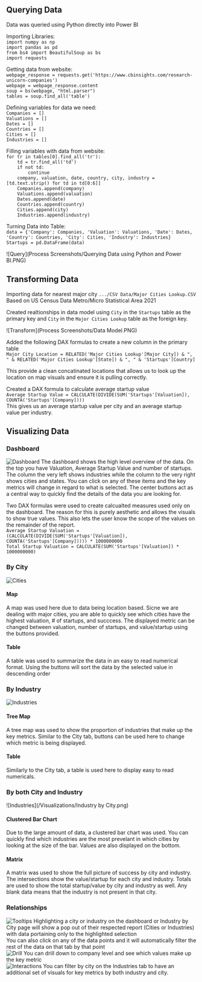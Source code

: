 ## Querying Data

Data was queried using Python directly into Power BI

Importing Libraries: <br />
`import numpy as np` <br />
`import pandas as pd` <br />
`from bs4 import BeautifulSoup as bs` <br />
`import requests` <br />

Getting data from website: <br />
`webpage_response = requests.get('https://www.cbinsights.com/research-unicorn-companies')` <br />
`webpage = webpage_response.content` <br />
`soup = bs(webpage, "html.parser")` <br />
`tables = soup.find_all('table')` <br />

Defining variables for data we need: <br />
`Companies = []` <br />
`Valuations = []` <br />
`Dates = []` <br />
`Countries = []` <br />
`Cities = []` <br />
`Industries = []` <br />

Filling variables with data from website: <br />
`for tr in tables[0].find_all('tr'):` <br />
`    td = tr.find_all('td')` <br />
`    if not td:` <br />
`        continue` <br />
`    company, valuation, date, country, city, industry = [td.text.strip() for td in td[0:6]]` <br />
`    Companies.append(company)` <br />
`    Valuations.append(valuation)` <br />
`    Dates.append(date)` <br />
`    Countries.append(country)` <br />
`    Cities.append(city)` <br />
`    Industries.append(industry)` <br />


Turning Data into Table: <br />
`data = {'Company': Companies, 'Valuation': Valuations, 'Date': Dates, 'Country': Countries, 'City': Cities, 'Industry': Industries}` <br />
`Startups = pd.DataFrame(data)` <br />

![Query](Process Screenshots/Querying Data using Python and Power BI.PNG)

## Transforming Data

Importing data for nearest major city `.../CSV Data/Major Cities Lookup.CSV` <br />
Based on US Census Data Metro/Micro Statistical Area 2021

Created realtionships in data model using `City` in the `Startups` table as the primary key and `City` in the `Major Cities Lookup` table as the foreign key.

![Transform](Process Screenshots/Data Model.PNG)

Added the following DAX formulas to create a new column in the primary table <br />
`Major City Location = RELATED('Major Cities Lookup'[Major City]) & ", " & RELATED('Major Cities Lookup'[State]) & ", " & 'Startups'[Country]` <br />

This provide a clean concatinated locations that allows us to look up the location on map visuals and ensure it is pulling correctly.

Created a DAX formula to calculate average startup value <br />
`Average Startup Value = CALCULATE(DIVIDE(SUM('Startups'[Valuation]), COUNTA('Startups'[Company])))` <br />
This gives us an average startup value per city and an average startup value per industry.

## Visualizing Data

### Dashboard
![Dashboard](/Visualizations/Dashboard.png)
The dashboard shows the high level overview of the data. On the top you have Valuation, Average Startup Value and number of startups.
The column the very left shows industries while the column to the very right shows cities and states. You can click on any of these items and the key metrics will change in regard to what is selected.
The center buttons act as a central way to quickly find the details of the data you are looking for.

Two DAX formulas were used to create calcualted measures used only on the dashboard. The reason for this is purely aesthetic and allows the visuals to show true values. This also lets the user know the scope of the values on the remainder of the report. <br />
`Average Startup Valuation = (CALCULATE(DIVIDE(SUM('Startups'[Valuation]), COUNTA('Startups'[Company])))) * 1000000000` <br />
`Total Startup Valuation = CALCULATE(SUM('Startups'[Valuation]) * 1000000000)` <br />

### By City
![Cities](/Visualizations/Cities.png)
#### Map
A map was used here due to data being location based. Sicne we are dealing with major cities, you are able to quickly see which cities have the highest valuation, # of startups, and succcess. 
The displayed metric can be changed between valuation, number of startups, and value/startup using the buttons provided. 
#### Table
A table was used to summarize the data in an easy to read numerical format. Using the buttons will sort the data by the selected value in descending order

### By Industry
![Industries](/Visualizations/Industries.png)
#### Tree Map
A tree map was used to show the proportion of industries that make up the key metrics. Similar to the City tab, buttons can be used here to change which metric is being displayed.
#### Table
Similarly to the City tab, a table is used here to display easy to read numericals. 

### By both City and Industry
![Industries](/Visualizations/Industry by City.png)
#### Clustered Bar Chart
Due to the large amount of data, a clustered bar chart was used. You can quickly find which industries are the most prevelant in which cities by looking at the size of the bar. Values are also displayed on the bottom.
#### Matrix
A matrix was used to show the full picture of success by city and industry. The intersections show the value/startup for each city and industry. Totals are used to show the total startup/value by city and industry as well. Any blank data means that the industry is not present in that city.

### Relationships
![Tooltips](/Visualizations/Tooltip.png)
Highlighting a city or industry on the dashboard or Industry by City page will show a pop out of their respected report (Cities or Industries) with data portaining only to the highlighted selection <br />
You can also click on any of the data points and it will automatically filter the rest of the data on that tab by that point <br />
![Drill](/Visualizations/Drill.png)
You can drill down to company level and see which values make up the key metric <br />
![Interactions](/Visualizations/Slicer.png)
You can filter by city on the Industries tab to have an additional set of visuals for key metrics by both industry and city. 